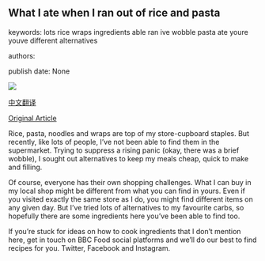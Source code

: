 ## What I ate when I ran out of rice and pasta

keywords: lots rice wraps ingredients able ran ive wobble pasta ate youre youve different alternatives

authors: 

publish date: None

![](https://ichef.bbci.co.uk/images/ic/1200xn/p087w26m.jpg)

[中文翻译](What%20I%20ate%20when%20I%20ran%20out%20of%20rice%20and%20pasta_zh.md)

[Original Article](https://www.bbc.co.uk/food/articles/no_rice_or_pasta)

Rice, pasta, noodles and wraps are top of my store-cupboard staples. But recently, like lots of people, I’ve not been able to find them in the supermarket. Trying to suppress a rising panic (okay, there was a brief wobble), I sought out alternatives to keep my meals cheap, quick to make and filling.

Of course, everyone has their own shopping challenges. What I can buy in my local shop might be different from what you can find in yours. Even if you visited exactly the same store as I do, you might find different items on any given day. But I’ve tried lots of alternatives to my favourite carbs, so hopefully there are some ingredients here you’ve been able to find too.

If you’re stuck for ideas on how to cook ingredients that I don’t mention here, get in touch on BBC Food social platforms and we’ll do our best to find recipes for you. Twitter, Facebook and Instagram.